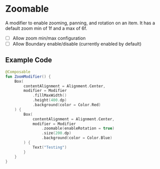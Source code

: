 # Zoomable

A modifier to enable zooming, panning, and rotation on an item. It has a default zoom min of 1f and a max of 6f.

- [ ] Allow zoom min/max configuration
- [ ] Allow Boundary enable/disable (currently enabled by default)

## Example Code

```kotlin
@Composable
fun ZoomModifier() {
    Box(
        contentAlignment = Alignment.Center,
        modifier = Modifier
            .fillMaxWidth()
            .height(400.dp)
            .background(color = Color.Red)
    ) {
        Box(
            contentAlignment = Alignment.Center,
            modifier = Modifier
                .zoomable(enableRotation = true)
                .size(200.dp)
                .background(color = Color.Blue)
        ) {
            Text("Testing")
        }
    }
}
```
